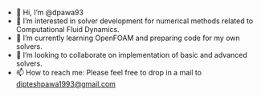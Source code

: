 - 👋 Hi, I’m @dpawa93
- 👀 I’m interested in solver development for numerical methods related to Computational Fluid Dynamics.
- 🌱 I’m currently learning OpenFOAM and preparing code for my own solvers.
- 💞️ I’m looking to collaborate on implementation of basic and advanced solvers.
- 📫 How to reach me: Please feel free to drop in a mail to dipteshpawa1993@gmail.com

<!---
dpawa93/dpawa93 is a ✨ special ✨ repository because its `README.md` (this file) appears on your GitHub profile.
You can click the Preview link to take a look at your changes.
--->
